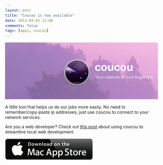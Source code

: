 ```yaml
---
layout: post
title: "Coucou is now available"
date: 2013-04-01 11:08
comments: false
tags: [apps, coucou]
---
```


![Coucou](/assets/img/old/content/coucou-facebook.jpg)

A little tool that helps us do our jobs more easily. No need to remember/copy-paste ip addresses, just use coucou to connect to your network services.

Are you a web developer? Check out [this post](/blog/2013/03/29/coucou-for-web-developers) about using coucou to streamline local web development.

[![Available on the Mac App Store](/assets/img/old/MacAppStore_download.png)](https://itunes.apple.com/app/coucou/id620436774)
